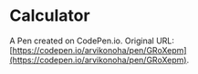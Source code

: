 # Calculator

A Pen created on CodePen.io. Original URL: [https://codepen.io/arvikonoha/pen/GRoXepm](https://codepen.io/arvikonoha/pen/GRoXepm).


